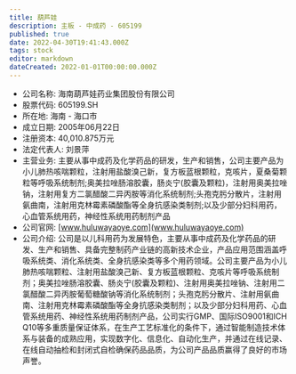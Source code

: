 ```yaml
---
title: 葫芦娃
description: 主板 - 中成药 - 605199
published: true
date: 2022-04-30T19:41:43.000Z
tags: stock
editor: markdown
dateCreated: 2022-01-01T00:00:00.000Z
---
```


- 公司名称: 海南葫芦娃药业集团股份有限公司
- 股票代码: 605199.SH
- 所在地: 海南 - 海口市
- 成立日期: 2005年06月22日
- 注册资本: 40,010.875万元
- 法定代表人: 刘景萍
- 主营业务: 主要从事中成药及化学药品的研发，生产和销售，公司主要产品为小儿肺热咳喘颗粒，注射用盐酸溴己新，复方板蓝根颗粒，克咳片，夏桑菊颗粒等呼吸系统制剂;奥美拉唑肠溶胶囊，肠炎宁(胶囊及颗粒)，注射用奥美拉唑钠，注射用复方二氯醋酸二异丙胺等消化系统制剂;头孢克肟分散片，注射用氨曲南，注射用克林霉素磷酸酯等全身抗感染类制剂;以及少部分妇科用药，心血管系统用药，神经性系统用药制剂产品
- 公司官网: [www.huluwayaoye.com](www.huluwayaoye.com)
- 公司介绍: 公司是以儿科用药为发展特色，主要从事中成药及化学药品的研发、生产和销售、具备完整制药产业链的高新技术企业，产品应用范围涵盖呼吸系统类、消化系统类、全身抗感染类等多个用药领域。公司主要产品为小儿肺热咳喘颗粒、注射用盐酸溴己新、复方板蓝根颗粒、克咳片等呼吸系统制剂；奥美拉唑肠溶胶囊、肠炎宁(胶囊及颗粒)、注射用奥美拉唑钠、注射用二氯醋酸二异丙胺葡萄糖酸钠等消化系统制剂；头孢克肟分散片、注射用氨曲南、注射用克林霉素磷酸酯等全身抗感染类制剂；以及少部分妇科用药、心血管系统用药、神经性系统用药制剂产品，公司实行GMP、国际ISO9001和ICH Q10等多重质量保证体系，在生产工艺标准化的条件下，通过智能制造技术体系与装备的成熟应用，实现数字化、信息化、自动化生产，并通过在线记录、在线自动抽检和封闭式自检确保药品品质，为公司产品品质赢得了良好的市场声誉。



